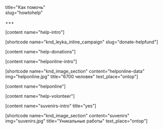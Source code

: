 title="Как помочь"  
slug="howtohelp" 

+++

[content name="help-intro"]

[shortcode name="knd_leyka_inline_campaign" slug="donate-helpfund"] 

[content name="help-donations"]

[content name="helponline-intro"]

[shortcode name="knd_image_section" content="helponline-data" img="helponline.jpg" title="6700 человек" text_place="ontop"]

[content name="helponline"]

[content name="help-volonteer"]

[content name="suvenirs-intro" title="yes"]

[shortcode name="knd_image_section" content="suvenirs" img="suvenirs.jpg" title="Уникальные работы" text_place="ontop"]

